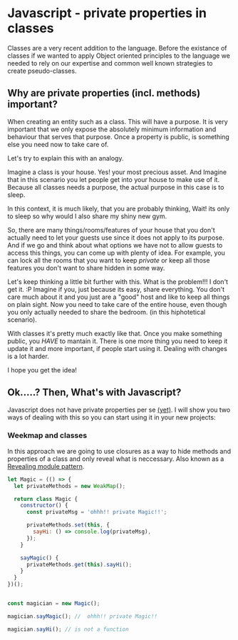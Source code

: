 # Javascript - private properties in classes

Classes are a very recent addition to the language. Before the existance of classes if we wanted to apply Object oriented principles to the language we needed to rely on our expertise and common well known strategies to create pseudo-classes. 

## Why are private properties (incl. methods) important?

When creating an entity such as a class. This will have a purpose. It is very important that we only expose the absolutely minimum information and behaviour that serves that purpose.
Once a property is public, is something else you need now to take care of.

Let's try to explain this with an analogy.

Imagine a class is your house. Yes! your most precious asset. And Imagine that in this scenario you let people get into your house to make use of it. Because all classes needs a purpose, the actual purpose in this case is to sleep.

In this context, it is much likely, that you are probably thinking, Wait! its only to sleep so why would I also share my shiny new gym.

So, there are many things/rooms/features of your house that you don't actually need to let your guests use since it does not apply to its purpose.  And if we go and think about what options we have not to allow guests to access this things, you can come up with plenty of idea. For example, you can lock all the rooms that you want to keep *private* or keep all those features you don't want to share hidden in some way.

Let's keep thinking a little bit further with this. What is the problem!!! I don't get it. :P Imagine if you, just because its easy, share everything. You don't care much about it and you just are a "good" host and like to keep all things on plain sight. Now you need to take care of the entire house, even though you only actually needed to share the bedroom. (in this hiphotetical scenario).

With classes it's pretty much exactly like that. Once you make something public, you *HAVE* to mantain it. There is one more thing you need to keep it update it and more important, if people start using it. Dealing with changes is a lot harder.

I hope you get the idea! 

## Ok.....? Then, What's with Javascript?

Javascript does not have private properties per se [(yet)](https://github.com/tc39/proposal-class-fields#private-fields). I will show you two ways of dealing with this so you can start using it in your new projects:


### Weekmap and classes

In this approach we are going to use closures as a way to hide methods and properties of a class and only reveal what is neccessary. Also known as a [Revealing module pattern](https://addyosmani.com/resources/essentialjsdesignpatterns/book/#revealingmodulepatternjavascript).

```javascript
let Magic = (() => {
  let privateMethods = new WeakMap();

  return class Magic {
    constructor() {
      const privateMsg = 'ohhh!! private Magic!!';

      privateMethods.set(this, { 
        sayHi: () => console.log(privateMsg),
      });
    }

    sayMagic() {
      privateMethods.get(this).sayHi();
    }
  }
})();


const magician = new Magic();

magician.sayMagic(); //  ohhh!! private Magic!!

magician.sayHi(); // is not a function
```
